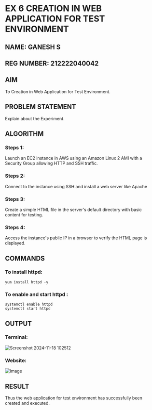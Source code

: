  # EX 6 CREATION IN WEB APPLICATION FOR TEST ENVIRONMENT

## NAME: GANESH S
## REG NUMBER: 212222040042

## AIM
To Creation in Web Application for Test Environment.
## PROBLEM STATEMENT
Explain about the Experiment.

## ALGORITHM
### Steps 1:
Launch an EC2 instance in AWS using an Amazon Linux 2 AMI with a Security Group allowing HTTP and SSH traffic.

### Steps 2:
Connect to the instance using SSH and install a web server like Apache

### Steps 3:
Create a simple HTML file in the server's default directory with basic content for testing.

### Steps 4:
Access the instance's public IP in a browser to verify the HTML page is displayed.
## COMMANDS
### To install httpd:
```
yum install httpd -y
```
### To enable and start httpd :
```
systemctl enable httpd
systemctl start httpd
```

## OUTPUT

### Terminal:
![Screenshot 2024-11-18 102512](https://github.com/user-attachments/assets/3ffc8825-7290-43c9-bdfa-d18ff6d16772)

### Website:
![image](https://github.com/user-attachments/assets/f63dc64f-c2ea-4aa8-9d6c-02b56b96adc1)

## RESULT
 Thus the web application for test environment has successfully been created and executed.

  
